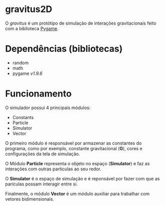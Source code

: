 # gravitus2D

O *gravitus* é um protótipo de simulação de interações gravitacionais feito com a biblioteca [Pygame](https://www.pygame.org/wiki/about).

# Dependências (bibliotecas)
* random
* math
* pygame _v1.9.6_

# Funcionamento

O simulador possui 4 principais módulos:
* Constants
* Particle
* Simulator
* Vector

O primeiro módulo é responsável por armazenar as constantes do programa, como por exemplo, constante gravitacional (**G**), cores e configurações da tela de simulação.

O Módulo **Particle** representa o objeto no espaço (**Simulator**) e faz as interações com outras particulas ao seu redor.

O **Simulator** é o espaço de simulação e é reponsável por fazer com que as parículas possam interagir entre si.

Finalmente, o módulo **Vector** é um módulo auxiliar para trabalhar com vetores bidimensionais.